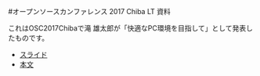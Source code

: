 #オープンソースカンファレンス 2017 Chiba LT 資料

これはOSC2017Chibaで滝 雄太郎が「快適なPC環境を目指して」として発表したものです。

* [スライド](https://gitpitch.com/takion0/osc2017cb)
* [本文](osc2017cb/PITCHME.md)